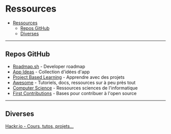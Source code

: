 # Ressources

- [Ressources](#ressources)
  - [Repos GitHub](#repos-github)
  - [Diverses](#diverses)

---

## Repos GitHub

- [Roadmap.sh](https://github.com/kamranahmedse/developer-roadmap) - Developer roadmap
- [App Ideas](https://github.com/florinpop17/app-ideas) - Collection d'idées d'app
- [Project Based Learning](https://github.com/practical-tutorials/project-based-learning) - Apprendre avec des projets
- [Awesome](https://github.com/sindresorhus/awesome) - Tutoriels, docs, ressources sur à peu près tout
- [Computer Science](https://github.com/ossu/computer-science) - Ressources sciences de l'informatique
- [First Contributions](https://github.com/firstcontributions/first-contributions) - Bases pour contribuer à l'open source

---

## Diverses

[Hackr.io - Cours, tutos, projets...](https://hackr.io/)

